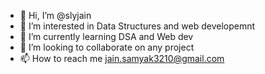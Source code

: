 - 👋 Hi, I’m @slyjain
- 👀 I’m interested in Data Structures and web developemnt
- 🌱 I’m currently learning DSA and Web dev
- 💞️ I’m looking to collaborate on any project
- 📫 How to reach me jain.samyak3210@gmail.com

<!---
slyjain/slyjain is a ✨ special ✨ repository because its `README.md` (this file) appears on your GitHub profile.
You can click the Preview link to take a look at your changes.
--->
